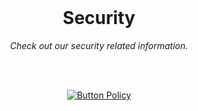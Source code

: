 
<br>

<div align = center>

# Security

*Check out our security related information.*

<br>
<br>

[![Button Policy]][Policy]


</div>

<br>


<!----------------------------------------------------------------------------->

[Policy]: SECURITY.md


<!---------------------------------[ Buttons ]--------------------------------->

[Button Policy]: https://img.shields.io/badge/Security_Policy-61a699?style=for-the-badge&logoColor=white&logo=GNUPrivacyGuard
